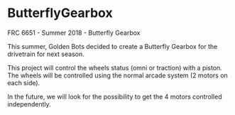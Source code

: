 # ButterflyGearbox
FRC 6651 - Summer 2018 - Butterfly Gearbox

This summer, Golden Bots decided to create a Butterfly Gearbox for the drivetrain for next season.

This project will control the wheels status (omni or traction) with a piston.
The wheels will be controlled using the normal arcade system (2 motors on each side).

In the future, we will look for the possibility to get the 4 motors controlled independently.
